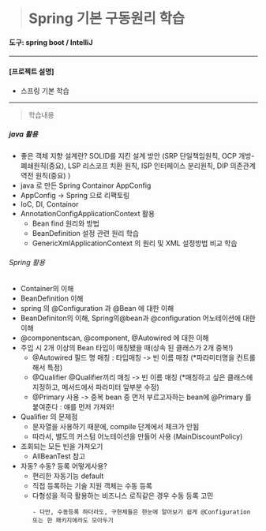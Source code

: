 > # Spring 기본 구동원리  학습

#### 도구: spring boot / IntelliJ 
___
#### [프로젝트 설명]
* 스프링 기본 학습
___
> 학습내용
##### java 활용
* 좋은 객체 지향 설계란? SOLID를 지킨 설계 방안
    (SRP 단일책임원칙, OCP 개방-폐쇄원칙(중요), LSP 리스코프 치환 원칙, 
    ISP 인터페이스 분리원칙, DIP 의존관계 역전 원칙(중요) )
* java 로 만든 Spring Containor AppConfig
* AppConfig -> Spring 으로 리팩토링
* IoC, DI, Containor
* AnnotationConfigApplicationContext 활용 
  * Bean find 원리와 방법
  * BeanDefinition 설정 관련 원리 학습
  * GenericXmlApplicationContext 의 원리 및 XML 설정방법 비교 학습 

###### Spring 활용
* Container의 이해
* BeanDefinition 이해
* spring 의 @Configuration 과 @Bean 에 대한 이해
* BeanDefiniton의 이해, Spring의@bean과 @configuration 어노테이션에 대한 이해
* @componentscan, @component, @Autowired 에 대한 이해
* 주입 시 2개 이상의 Bean 타입이 매칭됐을 때(상속 된 클래스가 2개 중복!)
  - @Autowired 필드 명 매칭 : 타입매칭 -> 빈 이름 매칭 (*파라미터명을 컨트롤 해서 특정)
  - @Qualifier @Qualifier끼리 매칭 -> 빈 이름 매칭 (*매칭하고 싶은 클래스에 지정하고, 메서드에서 파라미터 앞부분 수정)
  - @Primary 사용 -> 중복 bean 중 먼저 부르고자하는 bean에 @Primary 를 붙여준다 : 얘를 먼저 가져와!
* Qualifier 의 문제점
  - 문자열을 사용하기 때문에, compile 단계에서 체크가 안됨
  - 따라서, 별도의 커스텀 어노테이션을 만들어 사용 (MainDiscountPolicy)
* 조회되는 모든 빈을 가져오기
    - AllBeanTest 참고
* 자동? 수동? 등록 어떻게사용?
  - 편리한 자동기능 default
  - 직접 등록하는 기술 지원 객체는 수동 등록
  - 다형성을 적극 활용하는 비즈니스 로직같은 경우 수동 등록 고민
    ~~~
    - 다만, 수동등록 하더라도, 구현체들은 한눈에 알아보기 쉽게 @Configuration 또는 한 패키지에라도 모아두기
    ~~~


